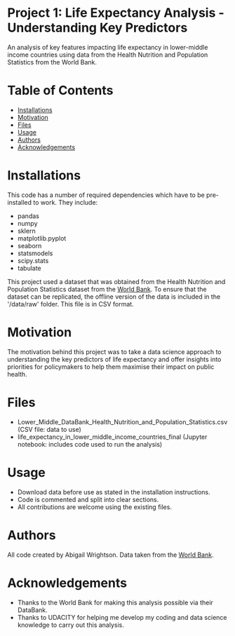# Project 1: Life Expectancy Analysis - Understanding Key Predictors
An analysis of key features impacting life expectancy in lower-middle income countries using data from the Health Nutrition and Population Statistics from the World Bank.
# Table of Contents
- [Installations](#Installations)
- [Motivation](#Motivations)
- [Files](#Files)
- [Usage](#Usage)
- [Authors](#Authors)
- [Acknowledgements](#Acknowledgements)
# Installations
This code has a number of required dependencies which have to be pre-installed to work. They include:
- pandas
- numpy
- sklern
- matplotlib.pyplot
- seaborn
- statsmodels
- scipy.stats
- tabulate

This project used a dataset that was obtained from the Health Nutrition and Population Statistics dataset from the [World Bank](https://databank.worldbank.org/source/health-nutrition-and-population-statistics). To ensure that the dataset can be replicated, the offline version of the data is included in the '/data/raw' folder. This file is in CSV format.
# Motivation
The motivation behind this project was to take a data science approach to understanding the key predictors of life expectancy and offer insights into priorities for policymakers to help them maximise their impact on public health.
# Files
- Lower_Middle_DataBank_Health_Nutrition_and_Population_Statistics.csv (CSV file: data to use)
- life_expectancy_in_lower_middle_income_countries_final (Jupyter notebook: includes code used to run the analysis)
# Usage
- Download data before use as stated in the installation instructions.
- Code is commented and split into clear sections.
- All contributions are welcome using the existing files.
# Authors
All code created by Abigail Wrightson.
Data taken from the [World Bank](https://databank.worldbank.org/source/health-nutrition-and-population-statistics).
# Acknowledgements
- Thanks to the World Bank for making this analysis possible via their DataBank.
- Thanks to UDACITY for helping me develop my coding and data science knowledge to carry out this analysis.
